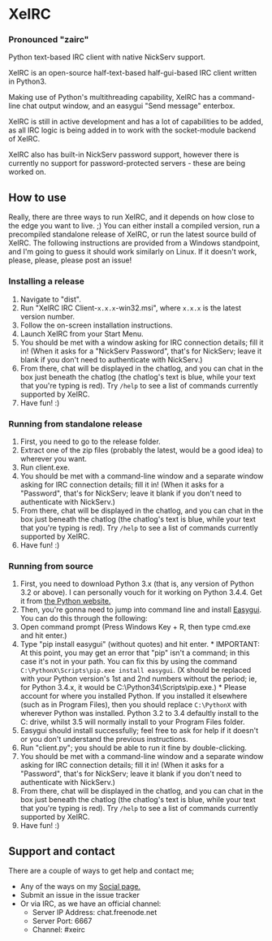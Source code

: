# XeIRC
### Pronounced "zairc"
Python text-based IRC client with native NickServ support.

XeIRC is an open-source half-text-based half-gui-based IRC client written in Python3.

Making use of Python's multithreading capability, XeIRC has a command-line chat output window, and an easygui "Send message" enterbox.

XeIRC is still in active development and has a lot of capabilities to be added, as all IRC logic is being added in to work with the socket-module backend of XeIRC.

XeIRC also has built-in NickServ password support, however there is currently no support for password-protected servers - these are being worked on.

## How to use
Really, there are three ways to run XeIRC, and it depends on how close to the edge you want to live. ;)
You can either install a compiled version, run a precompiled standalone release of XeIRC, or run the latest source build of XeIRC.
The following instructions are provided from a Windows standpoint, and I'm going to guess it should work similarly on Linux. If it doesn't work, please, please, please post an issue!

### Installing a release
1. Navigate to "dist".
2. Run "XeIRC IRC Client-`x.x.x`-win32.msi", where `x.x.x` is the latest version number.
3. Follow the on-screen installation instructions.
4. Launch XeIRC from your Start Menu.
5. You should be met with a window asking for IRC connection details; fill it in! (When it asks for a "NickServ Password", that's for NickServ; leave it blank if you don't need to authenticate with NickServ.)
6. From there, chat will be displayed in the chatlog, and you can chat in the box just beneath the chatlog (the chatlog's text is blue, while your text that you're typing is red). Try `/help` to see a list of commands currently supported by XeIRC.
7. Have fun! :)

### Running from standalone release
1. First, you need to go to the release folder.
2. Extract one of the zip files (probably the latest, would be a good idea) to wherever you want.
3. Run client.exe.
4. You should be met with a command-line window and a separate window asking for IRC connection details; fill it in! (When it asks for a "Password", that's for NickServ; leave it blank if you don't need to authenticate with NickServ.)
5. From there, chat will be displayed in the chatlog, and you can chat in the box just beneath the chatlog (the chatlog's text is blue, while your text that you're typing is red). Try `/help` to see a list of commands currently supported by XeIRC.
6. Have fun! :)

### Running from source
1. First, you need to download Python 3.x (that is, any version of Python 3.2 or above). I can personally vouch for it working on Python 3.4.4. Get it from [the Python website.](http://python.org)
2. Then, you're gonna need to jump into command line and install [Easygui](http://easygui.sourceforge.net/). You can do this through the following:
  1. Open command prompt (Press Windows Key + R, then type cmd.exe and hit enter.)
  2. Type "pip install easygui" (without quotes) and hit enter.
    * IMPORTANT: At this point, you may get an error that "pip" isn't a command; in this case it's not in your path. You can fix this by using the command `C:\PythonX\Scripts\pip.exe install easygui`. (X should be replaced with your Python version's 1st and 2nd numbers without the period; ie, for Python 3.4.x, it would be C:\Python34\Scripts\pip.exe.)
    * Please account for where you installed Python. If you installed it elsewhere (such as in Program Files), then you should replace `C:\PythonX` with wherever Python was installed. Python 3.2 to 3.4 defaultly install to the C: drive, whilst 3.5 will normally install to your Program Files folder.
3. Easygui should install successfully; feel free to ask for help if it doesn't or you don't understand the previous instructions.
4. Run "client.py"; you should be able to run it fine by double-clicking.
5. You should be met with a command-line window and a separate window asking for IRC connection details; fill it in! (When it asks for a "Password", that's for NickServ; leave it blank if you don't need to authenticate with NickServ.)
6. From there, chat will be displayed in the chatlog, and you can chat in the box just beneath the chatlog (the chatlog's text is blue, while your text that you're typing is red). Try `/help` to see a list of commands currently supported by XeIRC.
7. Have fun! :)

## Support and contact
There are a couple of ways to get help and contact me;
- Any of the ways on my [Social page.](http://damianheaton.com/social.php)
- Submit an issue in the issue tracker
- Or via IRC, as we have an official channel:
  - Server IP Address: chat.freenode.net
  - Server Port: 6667
  - Channel: #xeirc